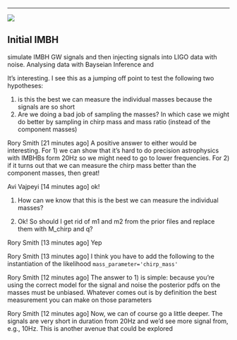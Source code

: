 
---
![](https://placehold.it/350x90/009955/fff?text=Side-Projects)

## Initial IMBH
simulate IMBH GW signals and then injecting signals into LIGO data with noise.
Analysing data with Bayseian Inference and




It’s interesting. I see this as a jumping off point to test the following two hypotheses:
1) is this the best we can measure the individual masses because the signals are so short
2) Are we doing a bad job of sampling the masses? In which case we might do better by sampling in chirp mass and mass ratio (instead of the component masses)

Rory Smith   [21 minutes ago]
A positive answer to either would be interesting. For 1) we can show that it’s hard to do precision astrophysics with IMBHBs form 20Hz so we might need to go to lower frequencies. For 2) if it turns out that we can measure the chirp mass better than the component masses, then great!

Avi Vajpeyi   [14 minutes ago]
ok!

1) How can we know that this is the best we can measure the individual masses?

2) Ok! So should I get rid of m1 and m2 from the prior files and replace them with M_chirp and q?

Rory Smith   [13 minutes ago]
Yep

Rory Smith   [13 minutes ago]
I think you have to add the following to the instantiation of the likelihood `mass_parameter='chirp_mass'`

Rory Smith   [12 minutes ago]
The answer to 1) is simple: because you’re using the correct model for the signal and noise the posterior pdfs on the masses must be unbiased. Whatever comes out is by definition the best measurement you can make on those parameters

Rory Smith   [12 minutes ago]
Now, we can of course go a little deeper. The signals are very short in duration from 20Hz and we’d see more signal from, e.g., 10Hz. This is another avenue that could be explored

